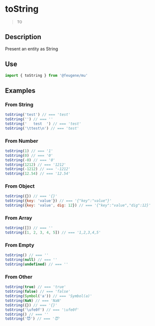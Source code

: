 # toString

> <small>TO</small>

## Description

Present an entity as String

## Use

```js
import { toString } from '@feugene/mu'
```

## Examples

### From String

```js
toString('test') // === 'test'
toString('') // === ''
toString('   test  ') // === 'test'
toString('\ttest\n') // === 'test'
```

### From Number

```js
toString(1) // === '1'
toString(0) // === '0'
toString(-0) // === '0'
toString(1212) // === '1212'
toString(-1212) // === '-1212'
toString(12.54) // === '12.54'
```

### From Object

```js
toString({}) // === '{}'
toString({key: 'value'}) // === '{"key":"value"}'
toString({key: 'value', dig: 12}) // === '{"key":"value","dig":12}'
```

### From Array

```js
toString([]) // === ''
toString([1, 2, 3, 4, 5]) // === '1,2,3,4,5'
```

### From Empty

```js
toString() // === ''
toString(null) // === ''
toString(undefined) // === ''
```

### From Other

```js
toString(true) // === 'true'
toString(false) // === 'false'
toString(Symbol('a')) // === 'Symbol(a)'
toString(NaN) // === 'NaN'
toString({}) // === '{}'
toString('\ufe0f') // === '\ufe0f'
toString() // === ''
toString('😈') // === '😈'
```
